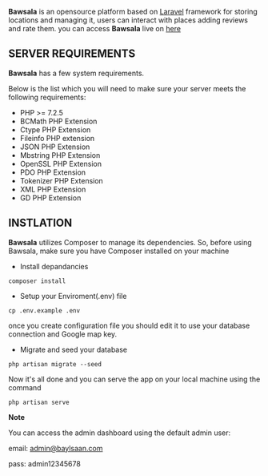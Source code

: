 **Bawsala** is an opensource platform based on [Laravel](https://laravel.com) framework for storing locations and managing it, users can interact with places adding reviews and rate them. 
you can access **Bawsala** live on [here](http://104.248.145.132)

## SERVER REQUIREMENTS

**Bawsala** has a few system requirements.

Below is the list which you will need to make sure your server meets the following requirements:

* PHP >= 7.2.5
* BCMath PHP Extension
* Ctype PHP Extension
* Fileinfo PHP extension
* JSON PHP Extension
* Mbstring PHP Extension
* OpenSSL PHP Extension
* PDO PHP Extension
* Tokenizer PHP Extension
* XML PHP Extension
* GD PHP Extension

## INSTLATION
**Bawsala** utilizes Composer to manage its dependencies. So, before using Bawsala, make sure you have Composer installed on your machine

* Install depandancies 

```
composer install
```
* Setup your Enviroment(.env) file

```
cp .env.example .env
```
once you create configuration file you should edit it to use your database connection and Google map key.

* Migrate and seed your database

```
php artisan migrate --seed
```

Now it's all done and you can serve the app on your local machine using the command

```
php artisan serve
```
**Note**

You can access the admin dashboard using the default admin user:
 
 email: admin@baylsaan.com
 
 pass: admin12345678
 